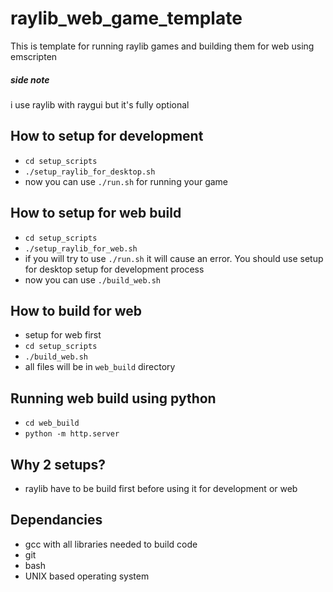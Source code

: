 # raylib_web_game_template
This is template for running raylib games and building them for web using emscripten
##### side note
i use raylib with raygui but it's fully optional

## How to setup for development
- `cd setup_scripts`
- `./setup_raylib_for_desktop.sh`
- now you can use `./run.sh` for running your game

## How to setup for web build
- `cd setup_scripts`
- `./setup_raylib_for_web.sh`
- if you will try to use `./run.sh` it will cause an error. You should use setup for desktop setup for development process
- now you can use `./build_web.sh`

## How to build for web
- setup for web first
- `cd setup_scripts`
- `./build_web.sh`
- all files will be in `web_build` directory

## Running web build using python
- `cd web_build`
- `python -m http.server`


## Why 2 setups?
- raylib have to be build first before using it for development or web

## Dependancies
- gcc with all libraries needed to build code
- git
- bash
- UNIX based operating system
